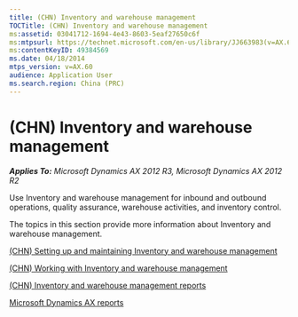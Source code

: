 ```yaml
---
title: (CHN) Inventory and warehouse management
TOCTitle: (CHN) Inventory and warehouse management
ms:assetid: 03041712-1694-4e43-8603-5eaf27650c6f
ms:mtpsurl: https://technet.microsoft.com/en-us/library/JJ663983(v=AX.60)
ms:contentKeyID: 49384569
ms.date: 04/18/2014
mtps_version: v=AX.60
audience: Application User
ms.search.region: China (PRC)
---
```


# (CHN) Inventory and warehouse management 


_**Applies To:** Microsoft Dynamics AX 2012 R3, Microsoft Dynamics AX 2012 R2_

Use Inventory and warehouse management for inbound and outbound operations, quality assurance, warehouse activities, and inventory control.

The topics in this section provide more information about Inventory and warehouse management.

[(CHN) Setting up and maintaining Inventory and warehouse management](chn-setting-up-and-maintaining-inventory-and-warehouse-management.md)

[(CHN) Working with Inventory and warehouse management](chn-working-with-inventory-and-warehouse-management.md)

[(CHN) Inventory and warehouse management reports](chn-inventory-and-warehouse-management-reports.md)

[Microsoft Dynamics AX reports](microsoft-dynamics-ax-reports.md)

  



